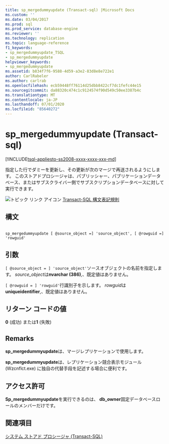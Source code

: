 ```yaml
---
title: sp_mergedummyupdate (Transact-sql) |Microsoft Docs
ms.custom: ''
ms.date: 03/04/2017
ms.prod: sql
ms.prod_service: database-engine
ms.reviewer: ''
ms.technology: replication
ms.topic: language-reference
f1_keywords:
- sp_mergedummyupdate_TSQL
- sp_mergedummyupdate
helpviewer_keywords:
- sp_mergedummyupdate
ms.assetid: b834f7f6-9588-4d59-a3e2-83d8e8e722e1
author: CarlRabeler
ms.author: carlrab
ms.openlocfilehash: ecb59448ff76114d25dbb8422cf7dc1fefc44e15
ms.sourcegitcommit: da88320c474c1c9124574f90d549c50ee3387b4c
ms.translationtype: MT
ms.contentlocale: ja-JP
ms.lasthandoff: 07/01/2020
ms.locfileid: "85640272"
---
```

# <a name="sp_mergedummyupdate-transact-sql"></a>sp_mergedummyupdate (Transact-sql)
[!INCLUDE[tsql-appliesto-ss2008-xxxx-xxxx-xxx-md](../../includes/applies-to-version/sqlserver.md)]

  指定した行でダミーを更新し、その更新が次のマージで再送されるようにします。 このストアドプロシージャは、パブリッシャー、パブリケーションデータベース、またはサブスクライバー側でサブスクリプションデータベースに対して実行できます。  
  
 ![トピック リンク アイコン](../../database-engine/configure-windows/media/topic-link.gif "トピック リンク アイコン") [Transact-SQL 構文表記規則](../../t-sql/language-elements/transact-sql-syntax-conventions-transact-sql.md)  
  
## <a name="syntax"></a>構文  
  
```  
  
sp_mergedummyupdate [ @source_object =] 'source_object', [ @rowguid =] 'rowguid'  
```  
  
## <a name="arguments"></a>引数  
`[ @source_object = ] 'source_object'`ソースオブジェクトの名前を指定します。 *source_object*は**nvarchar (386)**,、既定値はありません。  
  
`[ @rowguid = ] 'rowguid'`行識別子を示します。 *rowguid*は**uniqueidentifier**,、既定値はありません。  
  
## <a name="return-code-values"></a>リターン コードの値  
 **0** (成功) または**1** (失敗)  
  
## <a name="remarks"></a>Remarks  
 **sp_mergedummyupdate**は、マージレプリケーションで使用します。  
  
 **sp_mergedummyupdate**は、レプリケーション競合表示モジュール (Wzcnflct.exe) に独自の代替手段を記述する場合に便利です。  
  
## <a name="permissions"></a>アクセス許可  
 **Sp_mergedummyupdate**を実行できるのは、 **db_owner**固定データベースロールのメンバーだけです。  
  
## <a name="see-also"></a>関連項目  
 [システム ストアド プロシージャ &#40;Transact-SQL&#41;](../../relational-databases/system-stored-procedures/system-stored-procedures-transact-sql.md)  
  
  
